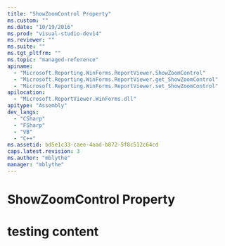 ```yaml
---
title: "ShowZoomControl Property"
ms.custom: ""
ms.date: "10/19/2016"
ms.prod: "visual-studio-dev14"
ms.reviewer: ""
ms.suite: ""
ms.tgt_pltfrm: ""
ms.topic: "managed-reference"
apiname: 
  - "Microsoft.Reporting.WinForms.ReportViewer.ShowZoomControl"
  - "Microsoft.Reporting.WinForms.ReportViewer.get_ShowZoomControl"
  - "Microsoft.Reporting.WinForms.ReportViewer.set_ShowZoomControl"
apilocation: 
  - "Microsoft.ReportViewer.WinForms.dll"
apitype: "Assembly"
dev_langs: 
  - "CSharp"
  - "FSharp"
  - "VB"
  - "C++"
ms.assetid: bd5e1c33-caee-4aad-b872-5f8c512c64cd
caps.latest.revision: 3
ms.author: "mblythe"
manager: "mblythe"
---
```

# ShowZoomControl Property
# testing content